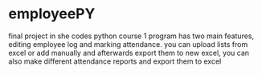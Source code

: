 # employeePY
final project in she codes python course 1
program has two main features, editing employee log and marking attendance.
you can upload lists from excel or add manually and afterwards export them to new excel,
you can also make different attendance reports and export them to excel 
